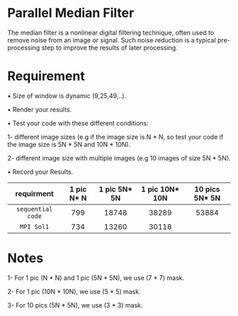 # Parallel Median Filter
The median filter is a nonlinear digital filtering technique, often used to remove 
noise from an image or signal. Such noise reduction is a typical pre-processing 
step to improve the results of later processing.

# Requirement
• Size of window is dynamic (9,25,49,..).

• Render your results.

• Test your code with these different conditions:

   1- different image sizes (e.g if the image size is N * N, so test your code if the image size is 5N * 5N and 10N * 10N).
  
   2- different image size with multiple images (e.g 10 images of size 5N * 5N).
  
• Record your Results.

| requirment        |    1 pic N* N   | 1 pic 5N* 5N    | 1 pic 10N* 10N  | 10 pics 5N* 5N |    
| :---------------: | :-------------: | :-------------: | :-------------: | :------------: | 
| `sequential code` |      799        |      18748      |      38289      |       53884    |
| `MPI Sol1`        |      734        |      13260      |      30118      |                |

# Notes
1- For 1 pic (N * N) and 1 pic (5N * 5N), we use (7 * 7) mask.

2- For 1 pic (10N * 10N), we use (5 * 5) mask.

3- For 10 pics (5N * 5N), we use (3 * 3) mask.

